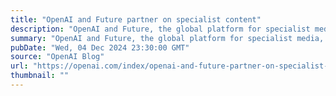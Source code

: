 ```yaml
---
title: "OpenAI and Future partner on specialist content"
description: "OpenAI and Future, the global platform for specialist media, have today announced a strategic partnership to bring content from Future’s 200 plus media brands to OpenAI’s users."
summary: "OpenAI and Future, the global platform for specialist media, have today announced a strategic partnership to bring content from Future’s 200 plus media brands to OpenAI’s users."
pubDate: "Wed, 04 Dec 2024 23:30:00 GMT"
source: "OpenAI Blog"
url: "https://openai.com/index/openai-and-future-partner-on-specialist-content"
thumbnail: ""
---
```


